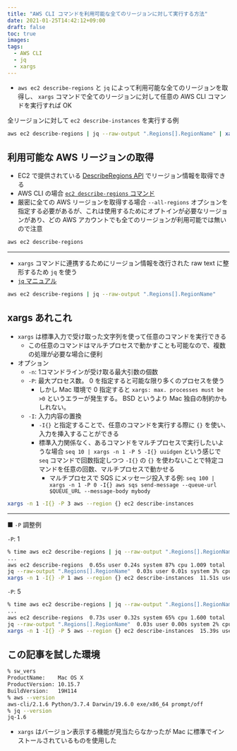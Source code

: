 ```yaml
---
title: "AWS CLI コマンドを利用可能な全てのリージョンに対して実行する方法"
date: 2021-01-25T14:42:12+09:00
draft: false
toc: true
images:
tags: 
  - AWS CLI
  - jq
  - xargs
---
```


- `aws ec2 describe-regions` と `jq` によって利用可能な全てのリージョンを取得し、 `xargs` コマンドで全てのリージョンに対して任意の AWS CLI コマンドを実行すれば OK

全リージョンに対して `ec2 describe-instances` を実行する例

```bash
aws ec2 describe-regions | jq --raw-output ".Regions[].RegionName" | xargs -n 1 -I{} -P 5 aws --region {} ec2 describe-instances
```

<!--more-->


## 利用可能な AWS リージョンの取得

- EC2 で提供されている [DescribeRegions API](https://docs.aws.amazon.com/AWSEC2/latest/APIReference/API_DescribeRegions.html) でリージョン情報を取得できる
- AWS CLI の場合 [`ec2 describe-regions` コマンド](https://awscli.amazonaws.com/v2/documentation/api/latest/reference/ec2/describe-regions.html)
- 厳密に全ての AWS リージョンを取得する場合 `--all-regions` オプションを指定する必要があるが、これは使用するためにオプトインが必要なリージョンがあり、どの AWS アカウントでも全てのリージョンが利用可能では無いので注意

```bash
aws ec2 describe-regions
```

---

- `xargs` コマンドに連携するためにリージョン情報を改行された raw text に整形するため `jq` を使う
- [`jq` マニュアル](https://stedolan.github.io/jq/manual/)

```bash
aws ec2 describe-regions | jq --raw-output ".Regions[].RegionName"
```


## xargs あれこれ

- `xargs` は標準入力で受け取った文字列を使って任意のコマンドを実行できる
  - この任意のコマンドはマルチプロセスで動かすことも可能なので、複数の処理が必要な場合に便利
- オプション
  - `-n`: 1コマンドラインが受け取る最大引数の個数
  - `-P`: 最大プロセス数。 0 を指定すると可能な限り多くのプロセスを使う
    - しかし Mac 環境で 0 指定すると `xargs: max. processes must be >0` というエラーが発生する。 BSD というより Mac 独自の制約かもしれない。
  - `-I`: 入力内容の置換
    - `-I{}` と指定することで、任意のコマンドを実行する際に `{}` を使い、入力を挿入することができる
    - 標準入力関係なく、あるコマンドをマルチプロセスで実行したいような場合 `seq 10 | xargs -n 1 -P 5 -I{} uuidgen` という感じで `seq` コマンドで回数指定しつつ `-I{}` の `{}` を使わないことで特定コマンドを任意の回数、マルチプロセスで動かせる
      - マルチプロセスで SQS にメッセージ投入する例: `seq 100 | xargs -n 1 -P 0 -I{} aws sqs send-message --queue-url $QUEUE_URL --message-body mybody`

```bash
xargs -n 1 -I{} -P 3 aws --region {} ec2 describe-instances
```

---

■ `-P` 調整例

`-P`: 1

```zsh
% time aws ec2 describe-regions | jq --raw-output ".Regions[].RegionName" | xargs -n 1 -I{} -P 1 aws --region {} ec2 describe-instances
...
aws ec2 describe-regions  0.65s user 0.24s system 87% cpu 1.009 total
jq --raw-output ".Regions[].RegionName"  0.03s user 0.01s system 3% cpu 1.008 total
xargs -n 1 -I{} -P 1 aws --region {} ec2 describe-instances  11.51s user 4.33s system 44% cpu 35.704 total
```

`-P`: 5

```zsh
% time aws ec2 describe-regions | jq --raw-output ".Regions[].RegionName" | xargs -n 1 -I{} -P 5 aws --region {} ec2 describe-instances
...
aws ec2 describe-regions  0.73s user 0.32s system 65% cpu 1.600 total
jq --raw-output ".Regions[].RegionName"  0.03s user 0.00s system 2% cpu 1.599 total
xargs -n 1 -I{} -P 5 aws --region {} ec2 describe-instances  15.39s user 5.32s system 148% cpu 13.934 total
```


## この記事を試した環境

```zsh
% sw_vers
ProductName:    Mac OS X
ProductVersion: 10.15.7
BuildVersion:   19H114
% aws --version
aws-cli/2.1.6 Python/3.7.4 Darwin/19.6.0 exe/x86_64 prompt/off
% jq --version
jq-1.6
```

- `xargs` はバージョン表示する機能が見当たらなかったが Mac に標準でインストールされているものを使用した
